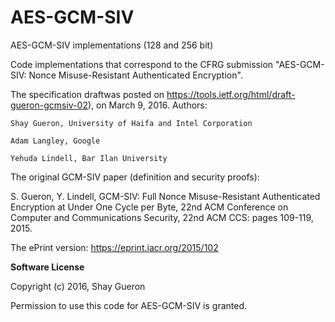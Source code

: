 # AES-GCM-SIV
AES-GCM-SIV implementations (128 and 256 bit)


Code implementations that correspond to the CFRG submission "AES-GCM-SIV: Nonce Misuse-Resistant Authenticated Encryption". 

The specification draftwas  posted on https://tools.ietf.org/html/draft-gueron-gcmsiv-02), on March 9, 2016. 
Authors: 

    Shay Gueron, University of Haifa and Intel Corporation
    
    Adam Langley, Google
    
    Yehuda Lindell, Bar Ilan University

The original GCM-SIV paper (definition and security proofs): 

S. Gueron, Y. Lindell, GCM-SIV: Full Nonce Misuse-Resistant Authenticated Encryption at Under One Cycle per Byte, 22nd ACM Conference on Computer and Communications Security, 22nd ACM CCS: pages 109-119, 2015.

The ePrint version: https://eprint.iacr.org/2015/102


<b> Software License </b>

Copyright (c) 2016, Shay Gueron                                             
                                                                             
Permission to use this code for AES-GCM-SIV is granted.                                                 
                                                                             


